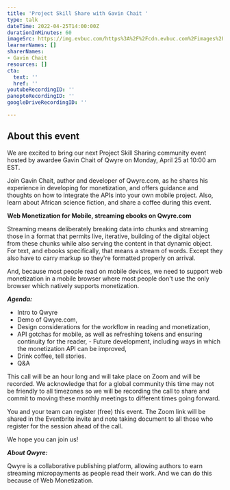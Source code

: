 ```yaml
---
title: 'Project Skill Share with Gavin Chait '
type: talk
dateTime: 2022-04-25T14:00:00Z
durationInMinutes: 60
imageSrc: https://img.evbuc.com/https%3A%2F%2Fcdn.evbuc.com%2Fimages%2F257621819%2F445990306532%2F1%2Foriginal.20211112-001112?w=800&auto=format%2Ccompress&q=75&sharp=10&rect=216%2C0%2C1000%2C500&s=c20aec34201534ce79c4f6a5f5b91e18
learnerNames: []
sharerNames:
- Gavin Chait
resources: []
cta:
  text: ''
  href: ''
youtubeRecordingID: ''
panoptoRecordingID: ''
googleDriveRecordingID: ''

---
```

## About this event

We are excited to bring our next Project Skill Sharing community event hosted by awardee Gavin Chait of Qwyre on Monday, April 25 at 10:00 am EST.

Join Gavin Chait, author and developer of Qwyre.com, as he shares his experience in developing for monetization, and offers guidance and thoughts on how to integrate the APIs into your own mobile project. Also, learn about African science fiction, and share a coffee during this event.

**Web Monetization for Mobile, streaming ebooks on Qwyre.com**

Streaming means deliberately breaking data into chunks and streaming those in a format that permits live, iterative, building of the digital object from these chunks while also serving the content in that dynamic object. For text, and ebooks specifically, that means a stream of words. Except they also have to carry markup so they're formatted properly on arrival.

And, because most people read on mobile devices, we need to support web monetization in a mobile browser where most people don't use the only browser which natively supports monetization.

**_Agenda:_**

* Intro to Qwyre
* Demo of Qwyre.com,
* Design considerations for the workflow in reading and monetization,
* API gotchas for mobile, as well as refreshing tokens and ensuring continuity for the reader, - Future development, including ways in which the monetization API can be improved,
* Drink coffee, tell stories.
* Q&A

This call will be an hour long and will take place on Zoom and will be recorded. We acknowledge that for a global community this time may not be friendly to all timezones so we will be recording the call to share and commit to moving these monthly meetings to different times going forward.

You and your team can register (free) this event. The Zoom link will be shared in the Eventbrite invite and note taking document to all those who register for the session ahead of the call.

We hope you can join us!

**_About Qwyre:_**

Qwyre is a collaborative publishing platform, allowing authors to earn streaming micropayments as people read their work. And we can do this because of Web Monetization.